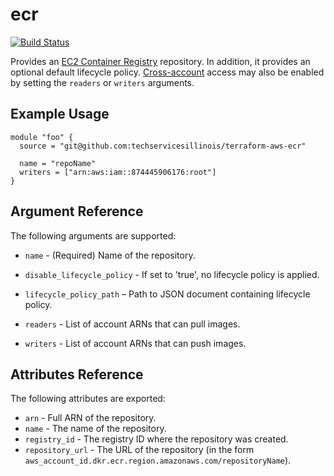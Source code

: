 # ecr

[![Build Status](https://drone.techservices.illinois.edu/api/badges/techservicesillinois/terraform-aws-ecr/status.svg)](https://drone.techservices.illinois.edu/techservicesillinois/terraform-aws-ecr)

Provides an [EC2 Container Registry](https://docs.aws.amazon.com/AmazonECR/latest/userguide/ECR_GetStarted.html)
repository. In addition, it provides an optional default lifecycle
policy.
[Cross-account](https://aws.amazon.com/premiumsupport/knowledge-center/secondary-account-access-ecr/)
access may also be enabled by setting the `readers` or `writers`
arguments.

Example Usage
-----------------

```hcl
module "foo" {
  source = "git@github.com:techservicesillinois/terraform-aws-ecr"

  name = "repoName"
  writers = ["arn:aws:iam::874445906176:root"]
}
```

Argument Reference
-----------------

The following arguments are supported:

* `name` - (Required) Name of the repository.

* `disable_lifecycle_policy` - If set to 'true', no lifecycle policy is applied.

* `lifecycle_policy_path` – Path to JSON document containing lifecycle policy.

* `readers` - List of account ARNs that can pull images.

* `writers` - List of account ARNs that can push images.

Attributes Reference
--------------------

The following attributes are exported:

* `arn` - Full ARN of the repository.
* `name` - The name of the repository.
* `registry_id` - The registry ID where the repository was created.
* `repository_url` - The URL of the repository (in the form
    `aws_account_id.dkr.ecr.region.amazonaws.com/repositoryName`).

